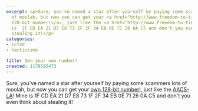 ```yaml
---
excerpt: <p>Sure, you've named a star after yourself by paying some scammers lots
  of moolah, but now you can get your <a href="http://www.freedom-to-tinker.com/?p=1155">own
  128-bit number!</a>, just like the <a href="http://www.freedom-to-tinker.com/?p=1152">AACS-LA</a>!  Mine
  is  1F CD EA 21 D7 E8 73 1F 2F 34 EB 0E 71 26 0A C5 and don't you even think about
  stealing it!</p>
categories:
- ict4d
- hactivismo

title: Own your own number!
created: 1178595473
---
```

<p>Sure, you've named a star after yourself by paying some scammers lots of moolah, but now you can get your <a href="http://www.freedom-to-tinker.com/?p=1155">own 128-bit number!</a>, just like the <a href="http://www.freedom-to-tinker.com/?p=1152">AACS-LA</a>!  Mine is  1F CD EA 21 D7 E8 73 1F 2F 34 EB 0E 71 26 0A C5 and don't you even think about stealing it!</p>
